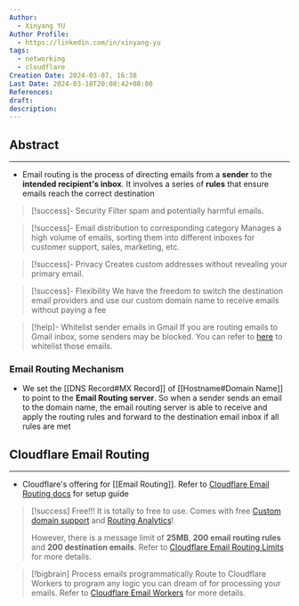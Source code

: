```yaml
---
Author:
  - Xinyang YU
Author Profile:
  - https://linkedin.com/in/xinyang-yu
tags:
  - networking
  - cloudflare
Creation Date: 2024-03-07, 16:38
Last Date: 2024-03-18T20:08:42+08:00
References: 
draft: 
description: 
---
```

## Abstract
---
- Email routing is the process of directing emails from a **sender** to the **intended recipient's inbox**. It involves a series of **rules** that ensure emails reach the correct destination

>[!success]- Security
> Filter spam and potentially harmful emails.

>[!success]- Email distribution to corresponding category
> Manages a high volume of emails, sorting them into different inboxes for customer support, sales, marketing, etc.

>[!success]- Privacy
> Creates custom addresses without revealing your primary email.

>[!success]- Flexibility
> We have the freedom to switch the destination email providers and use our custom domain name to receive emails without paying a fee

>[!help]- Whitelist sender emails in Gmail
> If you are routing emails to Gmail inbox, some senders may be blocked. You can refer to [here](https://support.google.com/mail/answer/6579?sjid=5108625996672587407-AP&visit_id=638462741859475398-3604221602&rd=1) to whitelist those emails.
### Email Routing Mechanism 
- We set the [[DNS Record#MX Record]] of [[Hostname#Domain Name]] to point to the **Email Routing server**. So when a sender sends an email to the domain name, the email routing server is able to receive and apply the routing rules and forward to the destination email inbox if all rules are met


## Cloudflare Email Routing
---
- Cloudflare's offering for [[Email Routing]]. Refer to [Cloudflare Email Routing docs](https://developers.cloudflare.com/email-routing/get-started/enable-email-routing/) for setup guide

>[!success] Free!!!
> It is totally to free to use. Comes with free [Custom domain support](https://developers.cloudflare.com/email-routing/#custom-addresses) and [Routing Analytics](https://developers.cloudflare.com/email-routing/get-started/email-routing-analytics/)!
> 
> However, there is a message limit of **25MB**, **200 email routing rules** and **200 destination emails**. Refer to [Cloudflare Email Routing Limits](https://developers.cloudflare.com/email-routing/limits/) for more details.

>[!bigbrain] Process emails programmatically
> Route to Cloudflare Workers to program any logic you can dream of for processing your emails. Refer to [Cloudflare Email Workers](https://developers.cloudflare.com/email-routing/email-workers/) for more details.